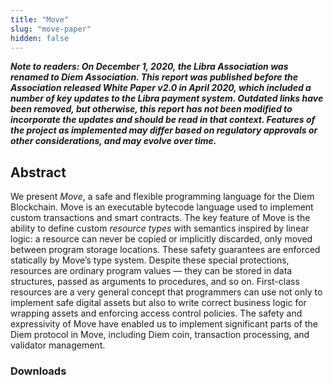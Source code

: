 ```yaml
---
title: "Move"
slug: "move-paper"
hidden: false
---
```

***Note to readers: On December 1, 2020, the Libra Association was renamed to Diem Association. This report was
published before the Association released White Paper v2.0 in April 2020, which included a number of key updates to the
Libra payment system. Outdated links have been removed, but otherwise, this report has not been modified to incorporate
the updates and should be read in that context. Features of the project as implemented may differ based on regulatory
approvals or other considerations, and may evolve over time.***

## Abstract

We present _Move_, a safe and flexible programming language for the Diem Blockchain. Move is an executable bytecode
language used to implement custom transactions and smart contracts. The key feature of Move is the ability to define
custom _resource types_ with semantics inspired by linear logic: a resource can never be copied or implicitly discarded,
only moved between program storage locations. These safety guarantees are enforced statically by Move’s type system.
Despite these special protections, resources are ordinary program values — they can be stored in data structures, passed
as arguments to procedures, and so on. First-class resources are a very general concept that programmers can use not
only to implement safe digital assets but also to write correct business logic for wrapping assets and enforcing access
control policies. The safety and expressivity of Move have enabled us to implement significant parts of the Diem
protocol in Move, including Diem coin, transaction processing, and validator management.

### Downloads
<PublicationLink
  image="https://diem-developers-components.netlify.app/images/diem-move-language.png"
  doc_link="https://diem-developers-components.netlify.app/papers/diem-move-a-language-with-programmable-resources/2020-05-26.pdf"
  title="Move: A Language With Programmable Resources"
/>